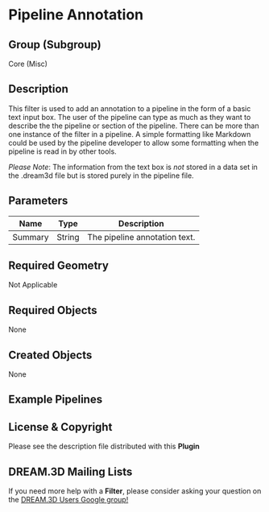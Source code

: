 Pipeline Annotation 
=============

## Group (Subgroup) ##

Core (Misc)

## Description ##

This filter is used to add an annotation to a pipeline in the form of a basic text input box. The user of the pipeline can type as much as they want to describe the the pipeline or section of the pipeline. There can be more than one instance of the filter in a pipeline. A simple formatting like Markdown could be used by the pipeline developer to allow some formatting when the pipeline is read in by other tools.

*Please Note*: The information from the text box is _not_ stored in a data set in the .dream3d file but is stored purely in the pipeline file.

## Parameters ##

| Name             | Type | Description |
|------------------|------|-------------|
| Summary          | String | The pipeline annotation text. |


## Required Geometry ##

Not Applicable

## Required Objects ##

None

## Created Objects ##

None


## Example Pipelines ##


## License & Copyright ##

Please see the description file distributed with this **Plugin**

## DREAM.3D Mailing Lists ##

If you need more help with a **Filter**, please consider asking your question on the [DREAM.3D Users Google group!](https://groups.google.com/forum/?hl=en#!forum/dream3d-users)

